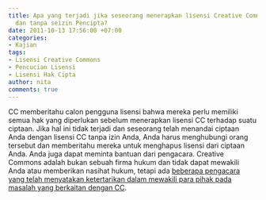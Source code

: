 ```yaml
---
title: Apa yang terjadi jika seseorang menerapkan lisensi Creative Commons tanpa sepengetahuan
  dan tanpa seizin Pencipta?
date: 2011-10-13 17:56:00 +07:00
categories:
- Kajian
tags:
- Lisensi Creative Commons
- Pencucian Lisensi
- Lisensi Hak Cipta
author: nita
comments: true
---
```


CC memberitahu calon pengguna lisensi bahwa mereka perlu memiliki semua hak yang diperlukan sebelum menerapkan lisensi CC terhadap suatu ciptaan. Jika hal ini tidak terjadi dan seseorang telah menandai ciptaan Anda dengan lisensi CC tanpa izin Anda, Anda harus menghubungi orang tersebut dan memberitahu mereka untuk menghapus lisensi dari ciptaan Anda. Anda juga dapat meminta bantuan dari pengacara. Creative Commons adalah bukan sebuah firma hukum dan tidak dapat mewakili Anda atau memberikan nasihat hukum, tetapi ada [beberapa pengacara yang telah menyatakan ketertarikan dalam mewakili para pihak pada masalah yang berkaitan dengan CC](http://wiki.creativecommons.or.id/FAQ#Dapatkah_CC_memberikan_nasihat_hukum_tentang_lisensi_atau_alat_lainnya.2C_atau_membantu_penegakan_lisensi_CC.3F).
